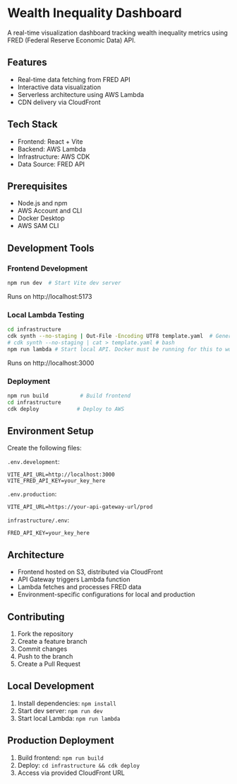 # Wealth Inequality Dashboard

A real-time visualization dashboard tracking wealth inequality metrics using FRED (Federal Reserve Economic Data) API.

## Features
- Real-time data fetching from FRED API
- Interactive data visualization
- Serverless architecture using AWS Lambda
- CDN delivery via CloudFront

## Tech Stack
- Frontend: React + Vite
- Backend: AWS Lambda
- Infrastructure: AWS CDK
- Data Source: FRED API

## Prerequisites
- Node.js and npm
- AWS Account and CLI
- Docker Desktop
- AWS SAM CLI

## Development Tools

### Frontend Development
```bash
npm run dev  # Start Vite dev server
```
Runs on http://localhost:5173

### Local Lambda Testing
```bash
cd infrastructure
cdk synth --no-staging | Out-File -Encoding UTF8 template.yaml  # Generate CloudFormation template
# cdk synth --no-staging | cat > template.yaml # bash
npm run lambda # Start local API. Docker must be running for this to work.
```
Runs on http://localhost:3000

### Deployment
```bash
npm run build          # Build frontend
cd infrastructure
cdk deploy            # Deploy to AWS
```

## Environment Setup

Create the following files:

`.env.development`:
```
VITE_API_URL=http://localhost:3000
VITE_FRED_API_KEY=your_key_here
```

`.env.production`:
```
VITE_API_URL=https://your-api-gateway-url/prod
```

`infrastructure/.env`:
```
FRED_API_KEY=your_key_here
```

## Architecture
- Frontend hosted on S3, distributed via CloudFront
- API Gateway triggers Lambda function
- Lambda fetches and processes FRED data
- Environment-specific configurations for local and production

## Contributing
1. Fork the repository
2. Create a feature branch
3. Commit changes
4. Push to the branch
5. Create a Pull Request

## Local Development
1. Install dependencies: `npm install`
2. Start dev server: `npm run dev`
3. Start local Lambda: `npm run lambda`

## Production Deployment
1. Build frontend: `npm run build`
2. Deploy: `cd infrastructure && cdk deploy`
3. Access via provided CloudFront URL
